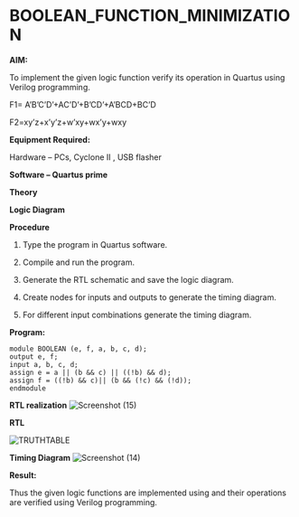 # BOOLEAN_FUNCTION_MINIMIZATION

**AIM:**

To implement the given logic function verify its operation in Quartus using Verilog programming.

F1= A’B’C’D’+AC’D’+B’CD’+A’BCD+BC’D 

F2=xy’z+x’y’z+w’xy+wx’y+wxy

**Equipment Required:**

Hardware – PCs, Cyclone II , USB flasher

**Software – Quartus prime**

**Theory**

**Logic Diagram**

**Procedure**

1.	Type the program in Quartus software.

2.	Compile and run the program.

3.	Generate the RTL schematic and save the logic diagram.

4.	Create nodes for inputs and outputs to generate the timing diagram.

5.	For different input combinations generate the timing diagram.


**Program:**
```
module BOOLEAN (e, f, a, b, c, d);
output e, f;
input a, b, c, d;
assign e = a || (b && c) || ((!b) && d);
assign f = ((!b) && c)|| (b && (!c) && (!d));
endmodule
```
**RTL realization**
![Screenshot (15)](https://github.com/thejaswinidhanaraj/BOOLEAN_FUNCTION_MINIMIZATION/assets/148514511/2489cefd-8f29-4889-88ae-27dbc70970f0)

**RTL**

![TRUTHTABLE](https://github.com/thejaswinidhanaraj/BOOLEAN_FUNCTION_MINIMIZATION/assets/148514511/693834f3-b1cf-4550-8259-e6708d04fe4a)

**Timing Diagram**
![Screenshot (14)](https://github.com/thejaswinidhanaraj/BOOLEAN_FUNCTION_MINIMIZATION/assets/148514511/eabd710a-3acc-4c7b-b974-5d64c0d1ce7c)

**Result:**

Thus the given logic functions are implemented using and their operations are verified using Verilog programming.

